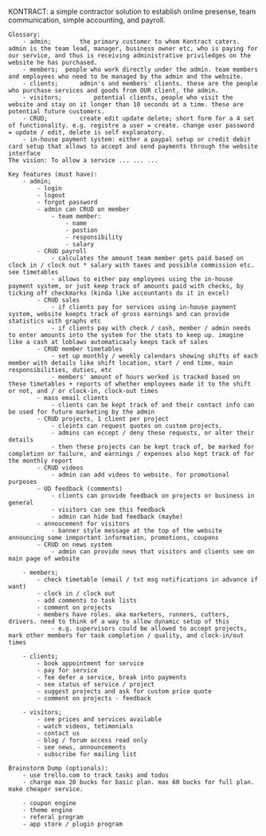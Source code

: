 KONTRACT: a simple contractor solution to establish online presense, team communication, simple accounting, and payroll.

	Glossary:
		- admin; 		the primary customer to whom Kontract caters. admin is the team lead, manager, business owner etc, who is paying for our service, and thus is receiving administrative priviledges on the website he has purchased.
		- members; 	people who work directly under the admin. team members and employees who need to be managed by the admin and the website.
		- clients; 		admin's and members' clients. these are the people who purchase services and goods from OUR client, the admin.
		- visitors; 		potential clients, people who visit the website and stay on it longer than 10 seconds at a time. these are potential future customers.
		- CRUD; 		create edit update delete; short form for a 4 set of functionality. e.g. registre a user = create. change user password = update / edit, delete is self explanatory.
		- in-house payment system: either a paypal setup or credit debit card setup that allows to accept and send payments through the website interface
	The vision: To allow a service ... ... ...

	Key features (must have):
		- admin;
			- login
			- logout
			- forgot password
			- admin can CRUD on member
				- team member:
					- name
					- postion
					- responsibility
					- salary
			- CRUD payroll
				- calculates the amount team member gets paid based on clock in / clock out * salary with taxes and possible commission etc. see timetables
				- allows to either pay employees using the in-house payment system, or just keep track of amounts paid with checks, by ticking off checkmarks (kinda like accountants do it in excel)
			- CRUD sales
				- if clients pay for services using in-house payment system, website keepts track of gross earnings and can provide statistics with graphs etc
				- if clients pay with check / cash, member / admin needs to enter amounts into the system for the stats to keep up. imagine like a cash at loblaws automaticaaly keeps tack of sales
			- CRUD member timetables
				- set up monthly / weekly calendars showing shifts of each member with details like shift location, start / end time, main responsibilities, duties, etc
				- members' amount of hours worked is tracked based on these timetables + reports of whether employees made it to the shift or not, and / or clock-in, clock-out times
			- mass email clients
				- clients can be kept track of and their contact info can be used for future marketing by the admin
			- CRUD projects, 1 client per project
				- cleints can request quotes on custom projects.
				- admins can eccept / deny these requests, or alter their details
				- then these projects can be kept track of, be marked for completion or failure, and earnings / expenses also kept track of for the monthly report
			- CRUD videos
				- admin can add videos to website. for promotional purposes
			- UD feedback (comments)
				- clients can provide feedback on projects or business in general
				- visitors can see this feedback
				- admin can hide bad feedback (maybe)
			- annoucement for visitors
				- banner style message at the top of the website announcing some inmportant information, promotions, coupons
			- CRUD on news system
				- admin can provide news that visitors and clients see on main page of website

		- members;
			- check timetable (email / txt msg notifications in advance if want)
			- clock in / clock out
			- add comments to task lists
			- comment on projects
			- members have roles. aka marketers, runners, cutters, drivers. need to think of a way to allow dynamic setup of this
				- e.g. supervisors could be allowed to accept projects, mark other members for task completion / quality, and clock-in/out times

		- clients;
			- book appointment for service
			- pay for service
			- fee defer a service, break into payments
			- see status of service / project
			- suggest projects and ask for custom price quote
			- comment on projects - feedback

		- visitors;
			- see prices and services available
			- watch videos, tetimonials
			- contact us
			- blog / forum access read only
			- see news, announcements
			- subscribe for mailing list

	Brainstorm Dump (optionals):
		- use trello.com to track tasks and todos
		- charge max 20 bucks for basic plan. max 60 bucks for full plan. make cheaper service.

		- coupon engine
		- theme engine
		- referal program
		- app store / plugin program